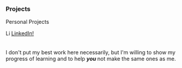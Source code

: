 ### Projects
Personal Projects

<p>
  <img src="https://img.icons8.com/?size=48&id=60ZV_wYC0BM2&format=png" alt="LinkedIn Icon" style="float:left;width:15px;height:15px;")><a src=("https://www.linkedin.com/in/kiwi-fae-7160652a7/")><a src=("https://www.linkedin.com/in/kiwi-fae-7160652a7/")></a>
  <a href="https://www.linkedin.com/in/kiwi-fae-7160652a7/">LinkedIn!</a>  
  <br></br>
  <br>
    I don't put my best work here necessarily, but I'm willing to show my progress of learning and to help <b>
      <i>
        you
      </i>
    </b> 
    not make the same ones as me.
  </br>
  </p>
